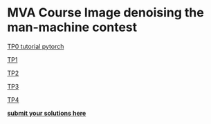 # MVA Course Image denoising the man-machine contest

[TP0 tutorial pytorch](https://colab.research.google.com/drive/1n4r0GFizHqJDHQ0W4WwZMCoP1LLgMaBa)

[TP1](https://colab.research.google.com/drive/1Sp4pETeaZU7dnnzheCxqw8LVGVn4g9TW)

[TP2](https://colab.research.google.com/drive/1eFXceVAw-_2rHqOiTYgpgz1Q2NRRYSEG) 

[TP3](https://colab.research.google.com/drive/1ZAHaZJ2nsFVEDZD8B65he3SMSD0dmMei)

[TP4]()

**[submit your solutions here](https://docs.google.com/forms/d/e/1FAIpQLScQZ6QQvsdihV5NqNBeVe35Cg1MnvjFFNum7o-v8Ody6dhpVA/viewform)**
